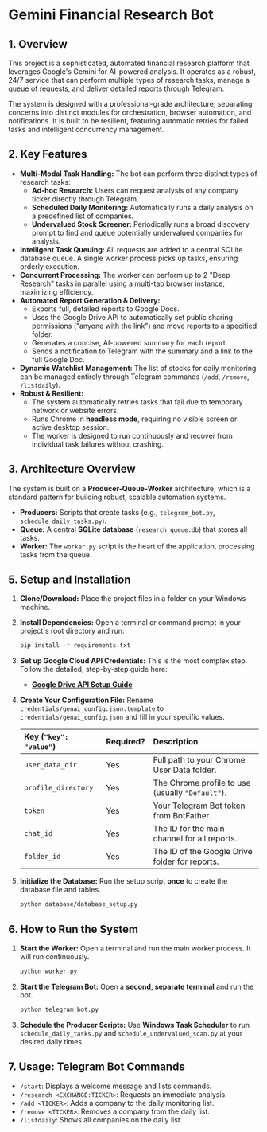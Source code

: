 # Gemini Financial Research Bot

## 1. Overview

This project is a sophisticated, automated financial research platform that leverages Google's Gemini for AI-powered analysis. It operates as a robust, 24/7 service that can perform multiple types of research tasks, manage a queue of requests, and deliver detailed reports through Telegram.

The system is designed with a professional-grade architecture, separating concerns into distinct modules for orchestration, browser automation, and notifications. It is built to be resilient, featuring automatic retries for failed tasks and intelligent concurrency management.

## 2. Key Features

* **Multi-Modal Task Handling:** The bot can perform three distinct types of research tasks:
    * **Ad-hoc Research:** Users can request analysis of any company ticker directly through Telegram.
    * **Scheduled Daily Monitoring:** Automatically runs a daily analysis on a predefined list of companies.
    * **Undervalued Stock Screener:** Periodically runs a broad discovery prompt to find and queue potentially undervalued companies for analysis.
* **Intelligent Task Queuing:** All requests are added to a central SQLite database queue. A single worker process picks up tasks, ensuring orderly execution.
* **Concurrent Processing:** The worker can perform up to 2 "Deep Research" tasks in parallel using a multi-tab browser instance, maximizing efficiency.
* **Automated Report Generation & Delivery:**
    * Exports full, detailed reports to Google Docs.
    * Uses the Google Drive API to automatically set public sharing permissions ("anyone with the link") and move reports to a specified folder.
    * Generates a concise, AI-powered summary for each report.
    * Sends a notification to Telegram with the summary and a link to the full Google Doc.
* **Dynamic Watchlist Management:** The list of stocks for daily monitoring can be managed entirely through Telegram commands (`/add`, `/remove`, `/listdaily`).
* **Robust & Resilient:**
    * The system automatically retries tasks that fail due to temporary network or website errors.
    * Runs Chrome in **headless mode**, requiring no visible screen or active desktop session.
    * The worker is designed to run continuously and recover from individual task failures without crashing.

## 3. Architecture Overview

The system is built on a **Producer-Queue-Worker** architecture, which is a standard pattern for building robust, scalable automation systems.

* **Producers:** Scripts that create tasks (e.g., `telegram_bot.py`, `schedule_daily_tasks.py`).
* **Queue:** A central **SQLite database** (`research_queue.db`) that stores all tasks.
* **Worker:** The `worker.py` script is the heart of the application, processing tasks from the queue.

## 5. Setup and Installation

1.  **Clone/Download:** Place the project files in a folder on your Windows machine.

2.  **Install Dependencies:** Open a terminal or command prompt in your project's root directory and run:
    ```bash
    pip install -r requirements.txt
    ```

3.  **Set up Google Cloud API Credentials:** This is the most complex step. Follow the detailed, step-by-step guide here:
    * **[Google Drive API Setup Guide](docs/GOOGLE_API_SETUP.md)**

4.  **Create Your Configuration File:** Rename `credentials/genai_config.json.template` to `credentials/genai_config.json` and fill in your specific values.

    | Key (`"key": "value"`) | Required? | Description |
    | :--- | :--- | :--- |
    | `user_data_dir` | Yes | Full path to your Chrome User Data folder. |
    | `profile_directory`| Yes | The Chrome profile to use (usually `"Default"`). |
    | `token` | Yes | Your Telegram Bot token from BotFather. |
    | `chat_id` | Yes | The ID for the main channel for all reports. |
    | `folder_id` | Yes | The ID of the Google Drive folder for reports. |

5.  **Initialize the Database:** Run the setup script **once** to create the database file and tables.
    ```bash
    python database/database_setup.py
    ```

## 6. How to Run the System

1.  **Start the Worker:** Open a terminal and run the main worker process. It will run continuously.
    ```bash
    python worker.py
    ```

2.  **Start the Telegram Bot:** Open a **second, separate terminal** and run the bot.
    ```bash
    python telegram_bot.py
    ```

3.  **Schedule the Producer Scripts:** Use **Windows Task Scheduler** to run `schedule_daily_tasks.py` and `schedule_undervalued_scan.py` at your desired daily times.

## 7. Usage: Telegram Bot Commands

* `/start`: Displays a welcome message and lists commands.
* `/research <EXCHANGE:TICKER>`: Requests an immediate analysis.
* `/add <TICKER>`: Adds a company to the daily monitoring list.
* `/remove <TICKER>`: Removes a company from the daily list.
* `/listdaily`: Shows all companies on the daily list.